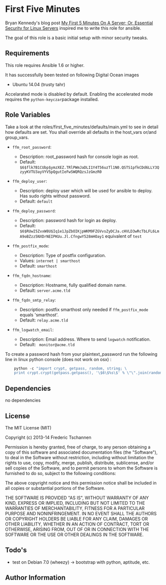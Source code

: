 First Five Minutes
========

Bryan Kennedy's blog post [My First 5 Minutes On A Server; Or, Essential Security for Linux Servers][1] inspired me to write this role for ansible.

The goal of this role is a basic initial setup with minor security tweaks.

Requirements
------------

This role requires Ansible 1.6 or higher.

It has successfully been tested on following Digital Ocean images
* Ubuntu 14.04 (trusty tahr)
 

Accelarated mode is disabled by default. Enabling the accelerated mode requires the `python-keyczar`package installed.


Role Variables
--------------

Take a look at the roles/first_five_minutes/defaults/main.yml to see in detail how defaults are set.
You shall override all defaults in the host_vars or/and group_vars.

* `ffm_root_password`:
  - Description: root_password hash for console login as root.
  - Default: `$6$flk7B1CUbp$ymzXEZ.TRlPWmJaDLI1Y4T56uzTl1N0.QSTS1pfkCDd6LLY3QzyyKVTU3ayVYV5pQgutIeFwSWQRQzsJzGmzR0`

* `ffm_deploy_user`:
  - Description: deploy user which will be used for ansible to deploy. Has sudo rights without password.
  - Default: `default`

* `ffm_deploy_password`:
  - Description: password hash for login as deploy.
  - Default: `$6$RUwI5ZvxW8U$Iq1e1JpZbOIKjpWKM9FZGVvsZyDCJa.cHVLD3wRcTbLFL6LmA9oBZzz5NXDrNEIPKUu.Jl.CfngwY528mHOay1` equivalent of `test`

* `ffm_postfix_mode`:
  - Description: Type of postfix configuration.
  - Values: `internet | smarthost`
  - Default: `smarthost`

* `ffm_fqdn_hostname`:
  - Description: Hostname,  fully qualified domain name.
  - Default: `server.acme.tld`

* `ffm_fqdn_smtp_relay`:
  - Description: postfix smarthost only needed if `ffm_postfix_mode` equals 'smarthost'.
  - Default: `relay.acme.tld`

* `ffm_logwatch_email`:
  - Description: Email address. Where to send `logwatch` notification.
  - Default: ` monitor@acme.tld`


To create a password hash from your plaintext_password run the following line in linux python console (does not work on osx) :
```python
    python -c "import crypt, getpass, random, string; \
    print crypt.crypt(getpass.getpass(), '\$6\$%s\$' % \"\".join(random.sample(string.letters+string.digits, 8)))"
```

Dependencies
------------

no dependencies

License
-------
The MIT License (MIT)

Copyright (c) 2013-14 Frederic Tschannen

Permission is hereby granted, free of charge, to any person obtaining a copy of
this software and associated documentation files (the "Software"), to deal in
the Software without restriction, including without limitation the rights to
use, copy, modify, merge, publish, distribute, sublicense, and/or sell copies of
the Software, and to permit persons to whom the Software is furnished to do so,
subject to the following conditions:

The above copyright notice and this permission notice shall be included in all
copies or substantial portions of the Software.

THE SOFTWARE IS PROVIDED "AS IS", WITHOUT WARRANTY OF ANY KIND, EXPRESS OR
IMPLIED, INCLUDING BUT NOT LIMITED TO THE WARRANTIES OF MERCHANTABILITY, FITNESS
FOR A PARTICULAR PURPOSE AND NONINFRINGEMENT. IN NO EVENT SHALL THE AUTHORS OR
COPYRIGHT HOLDERS BE LIABLE FOR ANY CLAIM, DAMAGES OR OTHER LIABILITY, WHETHER
IN AN ACTION OF CONTRACT, TORT OR OTHERWISE, ARISING FROM, OUT OF OR IN
CONNECTION WITH THE SOFTWARE OR THE USE OR OTHER DEALINGS IN THE SOFTWARE.

Todo's
-----
 * test on Debian 7.0 (wheezy) -> bootstrap with python, aptitude, etc.


Author Information
------------------




  [1]: http://plusbryan.com/my-first-5-minutes-on-a-server-or-essential-security-for-linux-servers
